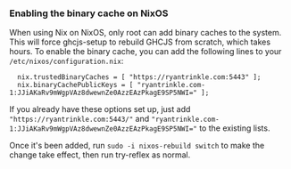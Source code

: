 ### Enabling the binary cache on NixOS

When using Nix on NixOS, only root can add binary caches to the system.  This will force ghcjs-setup to rebuild GHCJS from scratch, which takes hours.  To enable the binary cache, you can add the following lines to your `/etc/nixos/configuration.nix`:

```
  nix.trustedBinaryCaches = [ "https://ryantrinkle.com:5443" ];
  nix.binaryCachePublicKeys = [ "ryantrinkle.com-1:JJiAKaRv9mWgpVAz8dwewnZe0AzzEAzPkagE9SP5NWI=" ];
```

If you already have these options set up, just add `"https://ryantrinkle.com:5443/"` and `"ryantrinkle.com-1:JJiAKaRv9mWgpVAz8dwewnZe0AzzEAzPkagE9SP5NWI="` to the existing lists.

Once it's been added, run `sudo -i nixos-rebuild switch` to make the change take effect, then run try-reflex as normal.
